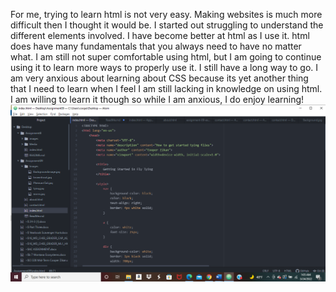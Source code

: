 For me, trying to learn html is not very easy. Making websites is much more difficult then I thought it would be. I started out struggling to understand the different elements involved. I have become better at html as I use it. html does have many fundamentals that you always need to have no matter what. I am still not super comfortable using html, but I am going to continue using it to learn more ways to properly use it. I still have a long way to go.
I am very anxious about learning about CSS because its yet another thing that I need to learn when I feel I am still lacking in knowledge on using html. I am willing to learn it though so while I am anxious, I do enjoy learning!
![Screenshot](./images/screenshotA-9.png)
